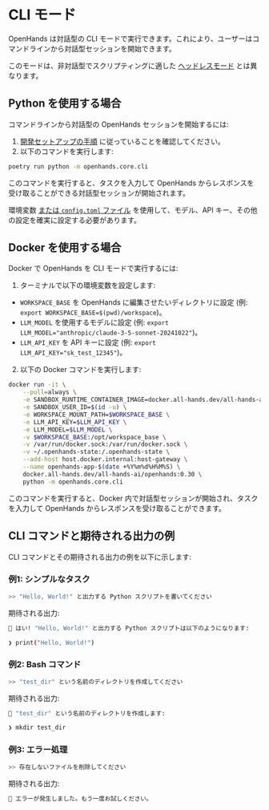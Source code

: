 # CLI モード

OpenHands は対話型の CLI モードで実行できます。これにより、ユーザーはコマンドラインから対話型セッションを開始できます。

このモードは、非対話型でスクリプティングに適した [ヘッドレスモード](headless-mode) とは異なります。

## Python を使用する場合

コマンドラインから対話型の OpenHands セッションを開始するには:

1. [開発セットアップの手順](https://github.com/All-Hands-AI/OpenHands/blob/main/Development.md) に従っていることを確認してください。
2. 以下のコマンドを実行します:

```bash
poetry run python -m openhands.core.cli
```

このコマンドを実行すると、タスクを入力して OpenHands からレスポンスを受け取ることができる対話型セッションが開始されます。

環境変数 [または `config.toml` ファイル](https://github.com/All-Hands-AI/OpenHands/blob/main/config.template.toml) を使用して、モデル、API キー、その他の設定を確実に設定する必要があります。

## Docker を使用する場合

Docker で OpenHands を CLI モードで実行するには:

1. ターミナルで以下の環境変数を設定します:

- `WORKSPACE_BASE` を OpenHands に編集させたいディレクトリに設定 (例: `export WORKSPACE_BASE=$(pwd)/workspace`)。
- `LLM_MODEL` を使用するモデルに設定 (例: `export LLM_MODEL="anthropic/claude-3-5-sonnet-20241022"`)。
- `LLM_API_KEY` を API キーに設定 (例: `export LLM_API_KEY="sk_test_12345"`)。

2. 以下の Docker コマンドを実行します:

```bash
docker run -it \
    --pull=always \
    -e SANDBOX_RUNTIME_CONTAINER_IMAGE=docker.all-hands.dev/all-hands-ai/runtime:0.30-nikolaik \
    -e SANDBOX_USER_ID=$(id -u) \
    -e WORKSPACE_MOUNT_PATH=$WORKSPACE_BASE \
    -e LLM_API_KEY=$LLM_API_KEY \
    -e LLM_MODEL=$LLM_MODEL \
    -v $WORKSPACE_BASE:/opt/workspace_base \
    -v /var/run/docker.sock:/var/run/docker.sock \
    -v ~/.openhands-state:/.openhands-state \
    --add-host host.docker.internal:host-gateway \
    --name openhands-app-$(date +%Y%m%d%H%M%S) \
    docker.all-hands.dev/all-hands-ai/openhands:0.30 \
    python -m openhands.core.cli
```

このコマンドを実行すると、Docker 内で対話型セッションが開始され、タスクを入力して OpenHands からレスポンスを受け取ることができます。

## CLI コマンドと期待される出力の例

CLI コマンドとその期待される出力の例を以下に示します:

### 例1: シンプルなタスク

```bash
>> "Hello, World!" と出力する Python スクリプトを書いてください
```

期待される出力:

```bash
🤖 はい! "Hello, World!" と出力する Python スクリプトは以下のようになります:

❯ print("Hello, World!")
```

### 例2: Bash コマンド

```bash
>> "test_dir" という名前のディレクトリを作成してください
```

期待される出力:

```bash
🤖 "test_dir" という名前のディレクトリを作成します:

❯ mkdir test_dir
```

### 例3: エラー処理

```bash
>> 存在しないファイルを削除してください
```

期待される出力:

```bash
🤖 エラーが発生しました。もう一度お試しください。
```

